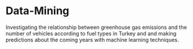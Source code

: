 # Data-Mining
Investigating the relationship between greenhouse gas emissions and the number of vehicles according to fuel types in Turkey and and making predictions about the coming years with machine learning techniques.
